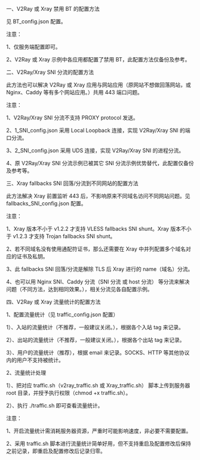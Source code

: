 一、V2Ray 或 Xray 禁用 BT 的配置方法

见 BT_config.json 配置。

注意：

1、仅服务端配置即可。

2、V2Ray 或 Xray 示例中各应用都配置了禁用 BT，此配置方法仅备份及参考。

二、V2Ray/Xray SNI 分流的配置方法

此方法也可以解决 V2Ray 或 Xray 应用与网站应用（原网站不想做回落网站，或 Nginx、Caddy 等有多个网站应用。）共用 443 端口问题。

注意：

1、V2Ray/Xray SNI 分流不支持 PROXY protocol 发送。

2、1_SNI_config.json 采用 Local Loopback 连接，实现 V2Ray/Xray SNI 的端口分流。

3、2_SNI_config.json 采用 UDS 连接，实现 V2Ray/Xray SNI 的进程分流。

4、原 V2Ray/Xray SNI 分流示例已被其它 SNI 分流示例优势替代，此配置仅备份及参考等。

三、Xray fallbacks SNI 回落/分流到不同网站的配置方法

此方法解决 Xray 前置监听 443 后，不影响原来不同域名访问不同网站问题。见 fallbacks_SNI_config.json 配置。

注意：

1、Xray 版本不小于 v1.2.2 才支持 VLESS fallbacks SNI shunt。Xray 版本不小于 v1.2.3 才支持 Trojan fallbacks SNI shunt。

2、若不同域名没有使用通配符证书，那么还需要在 Xray 中并列配置多个域名对应的证书及私钥。

3、此 fallbacks SNI 回落/分流是解除 TLS 后 Xray 进行的 name（域名）分流。

4、也可以用 Nginx SNI、Caddy 分流（SNI 分流 或 host 分流） 等分流来解决问题（不同方法，达到相同效果。），相关分流见各自配置示例。

四、V2Ray 或 Xray 流量统计的配置方法

1、配置流量统计（见 traffic_config.json 配置）

1）、入站的流量统计（不推荐，一般建议关闭。），根据各个入站 tag 来记录。

2）、出站的流量统计（不推荐，一般建议关闭。），根据各个出站 tag 来记录。

3）、用户的流量统计（推荐），根据 email 来记录。SOCKS、HTTP 等其他协议内的用户不支持被统计。

2、流量统计处理

1）、把对应 traffic.sh（v2ray_traffic.sh 或 Xray_traffic.sh） 脚本上传到服务器 root 目录，并授予执行权限（chmod +x traffic.sh）。

2）、执行 ./traffic.sh 即可查看流量统计。

注意：

1、开启流量统计需消耗服务器资源，严重时可能影响速度，非必要不需要配置。

2、采用 traffic.sh 脚本进行流量统计简单好用，但不支持重启及配置修改后保持之前记录，即重启及配置修改后记录归零。
